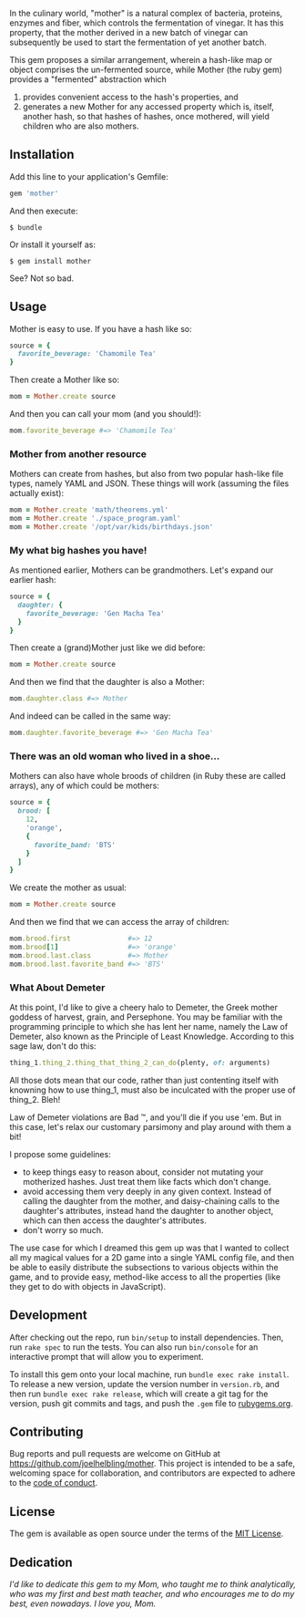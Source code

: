 In the culinary world, "mother" is a natural complex of bacteria, proteins, enzymes and
fiber, which controls the fermentation of vinegar.  It has this property, that the mother
derived in a new batch of vinegar can subsequently be used to start the fermentation of
yet another batch.

This gem proposes a similar arrangement, wherein a hash-like map or object comprises the
un-fermented source, while Mother (the ruby gem) provides a "fermented" abstraction which
1) provides convenient access to the hash's properties, and
2) generates a new Mother for any accessed property which is, itself, another hash, so
that hashes of hashes, once mothered, will yield children who are also mothers.

## Installation

Add this line to your application's Gemfile:

```ruby
gem 'mother'
```

And then execute:

    $ bundle

Or install it yourself as:

    $ gem install mother

See?  Not so bad.

## Usage

Mother is easy to use.  If you have a hash like so:

```ruby
source = {
  favorite_beverage: 'Chamomile Tea'
}
```

Then create a Mother like so:

```ruby
mom = Mother.create source
```

And then you can call your mom (and you should!):

```ruby
mom.favorite_beverage #=> 'Chamomile Tea'
```

### Mother from another resource

Mothers can create from hashes, but also from two popular hash-like file types, namely
YAML and JSON.  These things will work (assuming the files actually exist):

```ruby
mom = Mother.create 'math/theorems.yml'
mom = Mother.create './space_program.yaml'
mom = Mother.create '/opt/var/kids/birthdays.json'
```

### My what big hashes you have!

As mentioned earlier, Mothers can be grandmothers.  Let's expand our earlier hash:

```ruby
source = {
  daughter: {
    favorite_beverage: 'Gen Macha Tea'
  }
}
```

Then create a (grand)Mother just like we did before:

```ruby
mom = Mother.create source
```

And then we find that the daughter is also a Mother:

```ruby
mom.daughter.class #=> Mother
```

And indeed can be called in the same way:

```ruby
mom.daughter.favorite_beverage #=> 'Gen Macha Tea'
```

### There was an old woman who lived in a shoe...

Mothers can also have whole broods of children (in Ruby these are called arrays),
any of which could be mothers:

```ruby
source = {
  brood: [
    12,
    'orange',
    {
      favorite_band: 'BTS'
    }
  ]
}
```

We create the mother as usual:

```ruby
mom = Mother.create source
```

And then we find that we can access the array of children:

```ruby
mom.brood.first              #=> 12
mom.brood[1]                 #=> 'orange'
mom.brood.last.class         #=> Mother
mom.brood.last.favorite_band #=> 'BTS'
```

### What About Demeter

At this point, I'd like to give a cheery halo to Demeter, the Greek mother goddess of
harvest, grain, and Persephone.  You may be familiar with the programming principle to
which she has lent her name, namely the Law of Demeter, also known as the Principle of
Least Knowledge.  According to this sage law, don't do this:

```ruby
thing_1.thing_2.thing_that_thing_2_can_do(plenty, of: arguments)
```

All those dots mean that our code, rather than just contenting itself with knowning how
to use thing_1, must also be inculcated with the proper use of thing_2.  Bleh!

Law of Demeter violations are Bad &trade;, and you'll die if you use 'em.  But in this
case, let's relax our customary parsimony and play around with them a bit!

I propose some guidelines:

 - to keep things easy to reason about, consider not mutating your motherized hashes.  Just
   treat them like facts which don't change.
 - avoid accessing them very deeply in any given context.  Instead of calling the daughter
   from the mother, and daisy-chaining calls to the daughter's attributes, instead hand
   the daughter to another object, which can then access the daughter's attributes.
 - don't worry so much.

The use case for which I dreamed this gem up was that I wanted to collect all my magical
values for a 2D game into a single YAML config file, and then be able to easily distribute
the subsections to various objects within the game, and to provide easy, method-like
access to all the properties (like they get to do with objects in JavaScript).

## Development

After checking out the repo, run `bin/setup` to install dependencies. Then, run `rake spec`
to run the tests. You can also run `bin/console` for an interactive prompt that will allow
you to experiment.

To install this gem onto your local machine, run `bundle exec rake install`. To release a
new version, update the version number in `version.rb`, and then run `bundle exec rake release`,
which will create a git tag for the version, push git commits and tags, and push the `.gem`
file to [rubygems.org](https://rubygems.org).

## Contributing

Bug reports and pull requests are welcome on GitHub at https://github.com/joelhelbling/mother.
This project is intended to be a safe, welcoming space for collaboration, and contributors are
expected to adhere to the [code of conduct][code_of_conduct].

## License

The gem is available as open source under the terms of the [MIT License](https://opensource.org/licenses/MIT).

## Dedication

_I'd like to dedicate this gem to my Mom, who taught me to think analytically, who was my first
and best math teacher, and who encourages me to do my best, even nowadays.  I love you, Mom._

[code_of_conduct]: https://github.com/joelhelbling/mother/blob/master/CODE_OF_CONDUCT.md
